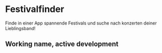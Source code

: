 # Festivalfinder

Finde in einer App spannende Festivals und suche nach konzerten deiner Lieblingsband!

## Working name, active development